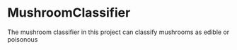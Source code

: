 # MushroomClassifier
The mushroom classifier in this project can classify mushrooms as edible or poisonous
